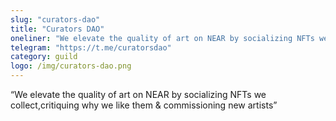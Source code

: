 ```yaml
---
slug: "curators-dao"
title: "Curators DAO"
oneliner: "We elevate the quality of art on NEAR by socializing NFTs we collect,critiquing why we like them & commissioning new artists"
telegram: "https://t.me/curatorsdao"
category: guild
logo: /img/curators-dao.png
---
```


“We elevate the quality of art on NEAR by socializing NFTs we collect,critiquing why we like them & commissioning new artists”

